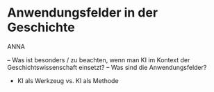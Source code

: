 # Anwendungsfelder in der Geschichte

ANNA

– Was ist besonders / zu beachten, wenn man KI im Kontext der Geschichtswissenschaft einsetzt?
– Was sind die Anwendungsfelder?
- KI als Werkzeug vs. KI als Methode